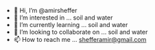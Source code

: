 - 👋 Hi, I’m @amirsheffer
- 👀 I’m interested in ... soil and water
- 🌱 I’m currently learning ... soil and water
- 💞️ I’m looking to collaborate on ... soil and water
- 📫 How to reach me ... shefferamir@gmail.com

<!---
amirsheffer/amirsheffer is a ✨ special ✨ repository because its `README.md` (this file) appears on your GitHub profile.
You can click the Preview link to take a look at your changes.
--->
